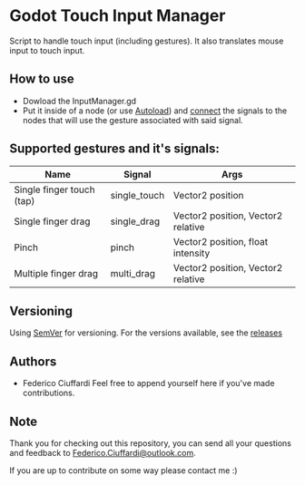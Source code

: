 # Godot Touch Input Manager
 Script to handle touch input (including gestures). It also translates mouse input to touch input.

## How to use
* Dowload the InputManager.gd
* Put it inside of a node (or use [Autoload](https://docs.godotengine.org/en/3.1/getting_started/step_by_step/singletons_autoload.html)) and [connect](https://docs.godotengine.org/en/3.1/getting_started/step_by_step/signals.html) the signals to the nodes that will use the gesture associated with said signal.

## Supported gestures and it's signals:
| Name                      | Signal       | Args                               |
|---------------------------|--------------|------------------------------------|
| Single finger touch (tap) | single_touch | Vector2 position                   |
| Single finger drag        | single_drag  | Vector2 position, Vector2 relative |
| Pinch                     | pinch        | Vector2 position, float intensity  |
| Multiple finger drag      | multi_drag   | Vector2 position, Vector2 relative |


## Versioning
Using [SemVer](http://semver.org/) for versioning. For the versions available, see the [releases](https://github.com/Federico-Ciuffardi/IOSU/releases) 

## Authors
* Federico Ciuffardi
Feel free to append yourself here if you've made contributions.

## Note
Thank you for checking out this repository, you can send all your questions and feedback to Federico.Ciuffardi@outlook.com.

If you are up to contribute on some way please contact me :)
